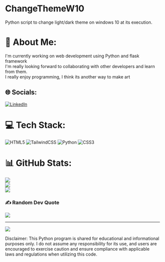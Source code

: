# ChangeThemeW10
Python script to change light/dark theme on windows 10 at its execution.

# 💫 About Me:
I'm currently working on web development using Python and flask framework<br>I'm really looking forward to collaborating with other developers and learn from them.<br>I really enjoy programming, I think its another way to make art


## 🌐 Socials:
[![LinkedIn](https://img.shields.io/badge/LinkedIn-%230077B5.svg?logo=linkedin&logoColor=white)](https://linkedin.com/in/https://www.linkedin.com/in/andr%C3%A9s-rojas-15832a266/) 

# 💻 Tech Stack:
![HTML5](https://img.shields.io/badge/html5-%23E34F26.svg?style=for-the-badge&logo=html5&logoColor=white) ![TailwindCSS](https://img.shields.io/badge/tailwindcss-%2338B2AC.svg?style=for-the-badge&logo=tailwind-css&logoColor=white) ![Python](https://img.shields.io/badge/python-3670A0?style=for-the-badge&logo=python&logoColor=ffdd54) ![CSS3](https://img.shields.io/badge/css3-%231572B6.svg?style=for-the-badge&logo=css3&logoColor=white)
# 📊 GitHub Stats:
![](https://github-readme-stats.vercel.app/api?username=AndresRojas22&theme=dark&hide_border=false&include_all_commits=false&count_private=false)<br/>
![](https://github-readme-streak-stats.herokuapp.com/?user=AndresRojas22&theme=dark&hide_border=false)<br/>
![](https://github-readme-stats.vercel.app/api/top-langs/?username=AndresRojas22&theme=dark&hide_border=false&include_all_commits=false&count_private=false&layout=compact)

### ✍️ Random Dev Quote
![](https://quotes-github-readme.vercel.app/api?type=horizontal&theme=dark)

---
[![](https://visitcount.itsvg.in/api?id=AndresRojas22&icon=0&color=0)](https://visitcount.itsvg.in)

<!-- Proudly created with GPRM ( https://gprm.itsvg.in ) -->


Disclaimer: This Python program is shared for educational and informational purposes only. I do not assume any responsibility for its use, and users are encouraged to exercise caution and ensure compliance with applicable laws and regulations when utilizing this code.
